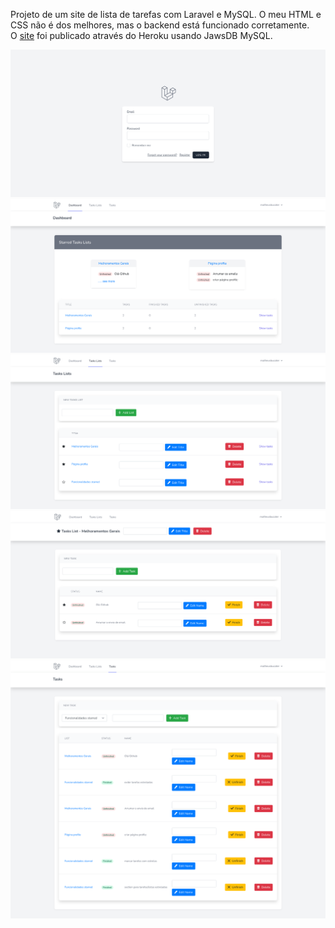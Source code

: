 Projeto de um site de lista de tarefas com Laravel e MySQL. O meu HTML e CSS não é dos melhores, mas o backend está funcionado corretamente.  
O [site](https://laravel-todolists-app.herokuapp.com) foi publicado através do Heroku usando JawsDB MySQL.
  
![login](https://github.com/matheusbucater/laravel-todoapp/blob/main/resources/images/Screenshot%202021-10-12%20at%2021-43-34%20Todo%20App%20-%20Laravel.png)
![dashboard](https://github.com/matheusbucater/laravel-todoapp/blob/main/resources/images/Screenshot%202021-10-12%20at%2021-44-55%20Todo%20App%20-%20Dashboard.png)
![tasks lists](https://github.com/matheusbucater/laravel-todoapp/blob/main/resources/images/Screenshot%202021-10-12%20at%2021-45-20%20Todo%20App%20-%20Tasks%20Lists.png)
![tasks list](https://github.com/matheusbucater/laravel-todoapp/blob/main/resources/images/Screenshot%202021-10-12%20at%2021-45-53%20Todo%20App%20-%20Tasks%20List%20-%20Melhoramentos%20Gerais.png)
![tasks](https://github.com/matheusbucater/laravel-todoapp/blob/main/resources/images/Screenshot%202021-10-12%20at%2021-46-21%20Todo%20App%20-%20Tasks.png)
